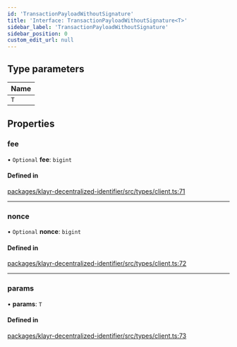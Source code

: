 ```yaml
---
id: 'TransactionPayloadWithoutSignature'
title: 'Interface: TransactionPayloadWithoutSignature<T>'
sidebar_label: 'TransactionPayloadWithoutSignature'
sidebar_position: 0
custom_edit_url: null
---
```


## Type parameters

| Name |
| :--- |
| `T`  |

## Properties

### fee

• `Optional` **fee**: `bigint`

#### Defined in

[packages/klayr-decentralized-identifier/src/types/client.ts:71](https://github.com/aldhosutra/klayr-did/blob/8db4b95/packages/klayr-decentralized-identifier/src/types/client.ts#L71)

---

### nonce

• `Optional` **nonce**: `bigint`

#### Defined in

[packages/klayr-decentralized-identifier/src/types/client.ts:72](https://github.com/aldhosutra/klayr-did/blob/8db4b95/packages/klayr-decentralized-identifier/src/types/client.ts#L72)

---

### params

• **params**: `T`

#### Defined in

[packages/klayr-decentralized-identifier/src/types/client.ts:73](https://github.com/aldhosutra/klayr-did/blob/8db4b95/packages/klayr-decentralized-identifier/src/types/client.ts#L73)
